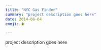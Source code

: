 ```yaml
---
title: "NYC Gas Finder"
summary: "project description goes here"
date: 2014-06-04
emoji: ⛽

---
```


project description goes here